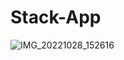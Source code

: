 # Stack-App
![IMG_20221028_152616]("https://user-images.githubusercontent.com/81247127/203989796-118ac430-8b2d-4822-9cde-b153c4c705d7.png")
